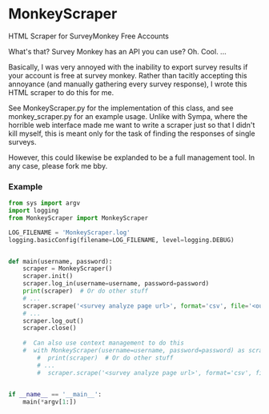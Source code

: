 # MonkeyScraper
HTML Scraper for SurveyMonkey Free Accounts

What's that? Survey Monkey has an API you can use? Oh. Cool. ... 

Basically, I was very annoyed with the inability to export survey results if your account is free at survey monkey.
Rather than tacitly accepting this annoyance (and manually gathering every survey response), I wrote this
HTML scraper to do this for me.

See MonkeyScraper.py for the implementation of this class, and see monkey_scraper.py for an example usage.
Unlike with Sympa, where the horrible web interface made me want to write a scraper just so that I didn't kill
myself, this is meant only for the task of finding the responses of single surveys. 

However, this could likewise be explanded to be a full management tool. In any case, please fork me bby.

### Example

```python
from sys import argv
import logging
from MonkeyScraper import MonkeyScraper

LOG_FILENAME = 'MonkeyScraper.log'
logging.basicConfig(filename=LOG_FILENAME, level=logging.DEBUG)


def main(username, password):
    scraper = MonkeyScraper()
    scraper.init()
    scraper.log_in(username=username, password=password)
    print(scraper)  # Or do other stuff
    # ...
    scraper.scrape('<survey analyze page url>', format='csv', file='<output file or blank for stdout>')
    # ...
    scraper.log_out()
    scraper.close()
    
    #  Can also use context management to do this
    #  with MonkeyScraper(username=username, password=password) as scraper:
        #  print(scraper)  # Or do other stuff
        # ...
        #  scraper.scrape('<survey analyze page url>', format='csv', file='<output file or blank for stdout>')
        

if __name__ == '__main__':
    main(*argv[1:])
```